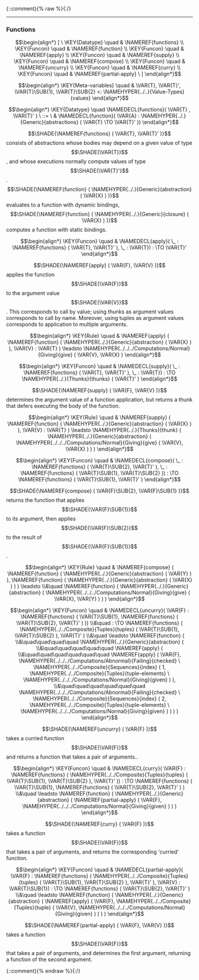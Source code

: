 {::comment}{% raw %}{:/}


----

### Functions
               


$$\begin{align*}
  [ \
  \KEY{Datatype} \quad & \NAMEREF{functions} \\
  \KEY{Funcon} \quad & \NAMEREF{function} \\
  \KEY{Funcon} \quad & \NAMEREF{apply} \\
  \KEY{Funcon} \quad & \NAMEREF{supply} \\
  \KEY{Funcon} \quad & \NAMEREF{compose} \\
  \KEY{Funcon} \quad & \NAMEREF{uncurry} \\
  \KEY{Funcon} \quad & \NAMEREF{curry} \\
  \KEY{Funcon} \quad & \NAMEREF{partial-apply}
  \ ]
\end{align*}$$

$$\begin{align*}
  \KEY{Meta-variables} \quad
  & \VAR{T}, \VAR{T}', \VAR{T}\SUB{1}, \VAR{T}\SUB{2} <: \NAMEHYPER{../..}{Value-Types}{values}
\end{align*}$$

$$\begin{align*}
  \KEY{Datatype} \quad 
  \NAMEDECL{functions}(
                     \VAR{T} , \VAR{T}' ) 
  \ ::= \ & \NAMEDECL{function}(
                               \VAR{A} : \NAMEHYPER{../.}{Generic}{abstractions}
                                         (  \VAR{T} \TO \VAR{T}' ))
\end{align*}$$


  $$\SHADE{\NAMEREF{functions}
           (  \VAR{T}, 
                  \VAR{T}' )}$$ consists of abstractions whose bodies may depend on
  a given value of type $$\SHADE{\VAR{T}}$$, and whose executions normally compute values 
  of type $$\SHADE{\VAR{T}'}$$.
  $$\SHADE{\NAMEREF{function}
           (  \NAMEHYPER{../.}{Generic}{abstraction}
                   (  \VAR{X} ) )}$$ evaluates to a function with dynamic bindings,
  $$\SHADE{\NAMEREF{function}
           (  \NAMEHYPER{../.}{Generic}{closure}
                   (  \VAR{X} ) )}$$ computes a function with static bindings.


$$\begin{align*}
  \KEY{Funcon} \quad
  & \NAMEDECL{apply}(
                       \_ : \NAMEREF{functions}
                                 (  \VAR{T}, 
                                        \VAR{T}' ), \_ : \VAR{T}) 
    :  \TO \VAR{T}' 
\end{align*}$$


  $$\SHADE{\NAMEREF{apply}
           (  \VAR{F}, 
                  \VAR{V} )}$$ applies the function $$\SHADE{\VAR{F}}$$ to the argument value $$\SHADE{\VAR{V}}$$.
  This corresponds to call by value; using thunks as argument values
  corresponds to call by name. Moreover, using tuples as argument values 
  corresponds to application to multiple arguments.


$$\begin{align*}
  \KEY{Rule} \quad
    & \NAMEREF{apply}
        (  \NAMEREF{function}
                (  \NAMEHYPER{../.}{Generic}{abstraction}
                        (  \VAR{X} ) ), 
               \VAR{V} : \VAR{T} ) \leadsto 
        \NAMEHYPER{../../../Computations/Normal}{Giving}{give}
          (  \VAR{V}, 
                 \VAR{X} )
\end{align*}$$

$$\begin{align*}
  \KEY{Funcon} \quad
  & \NAMEDECL{supply}(
                       \_ : \NAMEREF{functions}
                                 (  \VAR{T}, 
                                        \VAR{T}' ), \_ : \VAR{T}) 
    :  \TO \NAMEHYPER{../.}{Thunks}{thunks}
                     (  \VAR{T}' ) 
\end{align*}$$


  $$\SHADE{\NAMEREF{supply}
           (  \VAR{F}, 
                  \VAR{V} )}$$ determines the argument value of a function application,
  but returns a thunk that defers executing the body of the function.


$$\begin{align*}
  \KEY{Rule} \quad
    & \NAMEREF{supply}
        (  \NAMEREF{function}
                (  \NAMEHYPER{../.}{Generic}{abstraction}
                        (  \VAR{X} ) ), 
               \VAR{V} : \VAR{T} ) \leadsto 
        \NAMEHYPER{../.}{Thunks}{thunk}
          (  \NAMEHYPER{../.}{Generic}{abstraction}
                  (  \NAMEHYPER{../../../Computations/Normal}{Giving}{give}
                          (  \VAR{V}, 
                                 \VAR{X} ) ) )
\end{align*}$$

$$\begin{align*}
  \KEY{Funcon} \quad
  & \NAMEDECL{compose}(
                       \_ : \NAMEREF{functions}
                                 (  \VAR{T}\SUB{2}, 
                                        \VAR{T}' ), \_ : \NAMEREF{functions}
                                 (  \VAR{T}\SUB{1}, 
                                        \VAR{T}\SUB{2} )) 
    :  \TO \NAMEREF{functions}
                     (  \VAR{T}\SUB{1}, 
                            \VAR{T}' ) 
\end{align*}$$


  $$\SHADE{\NAMEREF{compose}
           (  \VAR{F}\SUB{2}, 
                  \VAR{F}\SUB{1} )}$$ returns the function that applies $$\SHADE{\VAR{F}\SUB{1}}$$ to its argument,
  then applies $$\SHADE{\VAR{F}\SUB{2}}$$ to the result of $$\SHADE{\VAR{F}\SUB{1}}$$.


$$\begin{align*}
  \KEY{Rule} \quad
    & \NAMEREF{compose}
        (  \NAMEREF{function}
                (  \NAMEHYPER{../.}{Generic}{abstraction}
                        (  \VAR{Y} ) ), 
               \NAMEREF{function}
                (  \NAMEHYPER{../.}{Generic}{abstraction}
                        (  \VAR{X} ) ) ) \leadsto \\&\quad
        \NAMEREF{function}
          (  \NAMEHYPER{../.}{Generic}{abstraction}
                  (  \NAMEHYPER{../../../Computations/Normal}{Giving}{give}
                          (  \VAR{X}, 
                                 \VAR{Y} ) ) )
\end{align*}$$

$$\begin{align*}
  \KEY{Funcon} \quad
  & \NAMEDECL{uncurry}(
                       \VAR{F} : \NAMEREF{functions}
                                 (  \VAR{T}\SUB{1}, 
                                        \NAMEREF{functions}
                                         (  \VAR{T}\SUB{2}, 
                                                \VAR{T}' ) )) \\&\quad
    :  \TO \NAMEREF{functions}
                     (  \NAMEHYPER{../../Composite}{Tuples}{tuples}
                             (  \VAR{T}\SUB{1}, 
                                    \VAR{T}\SUB{2} ), 
                            \VAR{T}' ) \\&\quad
    \leadsto \NAMEREF{function}
               ( \\&\quad\quad\quad\quad \NAMEHYPER{../.}{Generic}{abstraction}
                       ( \\&\quad\quad\quad\quad\quad \NAMEREF{apply}
                               ( \\&\quad\quad\quad\quad\quad\quad \NAMEREF{apply}
                                       (  \VAR{F}, 
                                              \NAMEHYPER{../../../Computations/Abnormal}{Failing}{checked} \ 
                                               \NAMEHYPER{../../Composite}{Sequences}{index}
                                                 (  1, 
                                                        \NAMEHYPER{../../Composite}{Tuples}{tuple-elements} \ 
                                                         \NAMEHYPER{../../../Computations/Normal}{Giving}{given} ) ), \\&\quad\quad\quad\quad\quad\quad
                                      \NAMEHYPER{../../../Computations/Abnormal}{Failing}{checked} \ 
                                       \NAMEHYPER{../../Composite}{Sequences}{index}
                                         (  2, 
                                                \NAMEHYPER{../../Composite}{Tuples}{tuple-elements} \ 
                                                 \NAMEHYPER{../../../Computations/Normal}{Giving}{given} ) ) ) )
\end{align*}$$


  $$\SHADE{\NAMEREF{uncurry}
           (  \VAR{F} )}$$ takes a curried function $$\SHADE{\VAR{F}}$$ and returns a function that takes
  a pair of arguments..


$$\begin{align*}
  \KEY{Funcon} \quad
  & \NAMEDECL{curry}(
                       \VAR{F} : \NAMEREF{functions}
                                 (  \NAMEHYPER{../../Composite}{Tuples}{tuples}
                                         (  \VAR{T}\SUB{1}, 
                                                \VAR{T}\SUB{2} ), 
                                        \VAR{T}' )) 
    :  \TO \NAMEREF{functions}
                     (  \VAR{T}\SUB{1}, 
                            \NAMEREF{functions}
                             (  \VAR{T}\SUB{2}, 
                                    \VAR{T}' ) ) \\&\quad
    \leadsto \NAMEREF{function}
               (  \NAMEHYPER{../.}{Generic}{abstraction}
                       (  \NAMEREF{partial-apply}
                               (  \VAR{F}, 
                                      \NAMEHYPER{../../../Computations/Normal}{Giving}{given} ) ) )
\end{align*}$$


  $$\SHADE{\NAMEREF{curry}
           (  \VAR{F} )}$$ takes a function $$\SHADE{\VAR{F}}$$ that takes a pair of arguments, and returns
  the corresponding 'curried' function.


$$\begin{align*}
  \KEY{Funcon} \quad
  & \NAMEDECL{partial-apply}(
                       \VAR{F} : \NAMEREF{functions}
                                 (  \NAMEHYPER{../../Composite}{Tuples}{tuples}
                                         (  \VAR{T}\SUB{1}, 
                                                \VAR{T}\SUB{2} ), 
                                        \VAR{T}' ), \VAR{V} : \VAR{T}\SUB{1}) 
    :  \TO \NAMEREF{functions}
                     (  \VAR{T}\SUB{2}, 
                            \VAR{T}' ) \\&\quad
    \leadsto \NAMEREF{function}
               (  \NAMEHYPER{../.}{Generic}{abstraction}
                       (  \NAMEREF{apply}
                               (  \VAR{F}, 
                                      \NAMEHYPER{../../Composite}{Tuples}{tuple}
                                       (  \VAR{V}, 
                                              \NAMEHYPER{../../../Computations/Normal}{Giving}{given} ) ) ) )
\end{align*}$$


  $$\SHADE{\NAMEREF{partial-apply}
           (  \VAR{F}, 
                  \VAR{V} )}$$ takes a function $$\SHADE{\VAR{F}}$$ that takes a pair of arguments, 
  and determines the first argument, returning a function of the second 
  argument.




[Funcons-beta]: /CBS-beta/math/Funcons-beta
  "FUNCONS-BETA"
[Unstable-Funcons-beta]: /CBS-beta/math/Unstable-Funcons-beta
  "UNSTABLE-FUNCONS-BETA"
[Languages-beta]: /CBS-beta/math/Languages-beta
  "LANGUAGES-BETA"
[Unstable-Languages-beta]: /CBS-beta/math/Unstable-Languages-beta
  "UNSTABLE-LANGUAGES-BETA"
[CBS-beta]: /CBS-beta
  "CBS-BETA"
[Functions.cbs]: https://github.com/plancomps/CBS-beta/blob/math/Funcons-beta/Values/Abstraction/Functions/Functions.cbs
  "CBS SOURCE FILE ON GITHUB"
[PLAIN]: /CBS-beta/docs/Funcons-beta/Values/Abstraction/Functions
  "CBS SOURCE WEB PAGE"
 [PRETTY]: /CBS-beta/math/Funcons-beta/Values/Abstraction/Functions
  "CBS-KATEX WEB PAGE"
[PDF]: /CBS-beta/math/Funcons-beta/Values/Abstraction/Functions/Functions.pdf
  "CBS-LATEX PDF FILE"
[PLanCompS Project]: https://plancomps.github.io
  "PROGRAMMING LANGUAGE COMPONENTS AND SPECIFICATIONS PROJECT HOME PAGE"
{::comment}{% endraw %}{:/}
